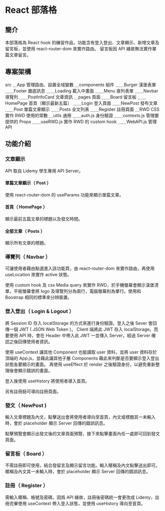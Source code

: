 # React 部落格

## 簡介

本部落格為 React hook 的練習作品，功能含有登入登出、文章顯示、新增文章及留言板，並使用 react-router-dom 來實作路由。
留言板因 API 緣故無法實作單篇文章留言。

## 專案架構

src
＿App 管理路由、設置全域變數
＿components 組件
＿＿Burger 漢堡表單
＿＿Footer 置底訊息
＿＿Loading 載入中畫面
＿＿Menu 直列表單
＿＿Navbar 導覽列
＿＿PostInfoCard 文章資訊
＿pages 頁面
＿＿Board 留言板
＿＿HomePage 首頁（顯示最新五篇）
＿＿Login 登入頁面
＿＿NewPost 發布文章
＿＿Post 單篇文章顯示
＿＿Posts 全文列表
＿＿Register 註冊頁面
＿RWD CSS 實作 RWD 使用的常數
＿utils 通用
＿＿auth.js 身份驗證
＿＿contexts.js 管理要提供的 Props
＿＿useRWD.js 實作 RWD 的 custom hook
＿＿WebAPI.js 管理 API

## 功能介紹

### 文章顯示

API 取自 Lidemy 學生專用 API Server。

#### 單篇文章顯示（ Post ）

使用 react-router-dom 的 useParams 功能來顯示單篇文章。

#### 首頁（ HomePage ）

顯示最前五篇文章的標題以及發文時間。

#### 全部文章（ Posts ）

顯示所有文章的標題。

### 導覽列（ Navbar ）

可讓使用者藉由點選進入該功能頁，由 react-router-dom 來實作路由，再使用 useLocation 來實作 active 狀態。

使用 custom hook 及 css Media query 來實作 RWD，於手機螢幕會顯示漢堡清單，平板螢幕會將 logo 及導覽列分為兩行，電腦螢幕則為單行。使用和 Boostrap 相同的標準來分辨裝置。

### 登入登出（ Login & Logout ）

將 Session ID 存入 localStorage 的方式來進行身份驗證。登入之後 Sever 會回傳一個 JWT ( JSON Web Token )， Client 端將此 JWT 存入 localStorage。而要使用 API 時，會在 Header 中帶入此 JWT 一並傳入 Server，經過 Server 確認之後回傳使用者資訊。

使用 useContext 讓其他 Component 也能讀取 user 資料，並將 user 資料存於頂端的 App.js，並藉此讓其他子層 Components 藉此來判斷是否要顯示登入登出狀態各要顯示的畫面。 再使用 useEffect 於 render 之後驗證身份，以避免重新整理後會顯示錯誤的畫面。

登入後使用 useHistory 將使用者導入首頁。

另有註冊鈕可導向註冊頁面。

### 發文（ NewPost )

輸入文章標題及內文，點擊送出會將使用者導向至首頁，內文或標題其一未輸入時，會於 placeholder 顯示 Server 回傳的錯誤訊息。

點擊預覽會顯示出發文後的文章頁面預覽，接下來點擊畫面內任一處即可回到發文頁面。

### 留言板（ Board ）

不需註冊即可使用，結合發留言及顯示留言功能。輸入暱稱及內文點擊送出即可。暱稱及內文其一未輸入時，會於 placeholder 顯示 Server 回傳的錯誤訊息。

### 註冊（ Register ）

需輸入暱稱、帳號及密碼，因爲 API 緣故，註冊後密碼統一會更改成 Lidemy，註冊完畢使用 useContext 帶入登入狀態，並使用 useHistory 導向至首頁。

